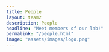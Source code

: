 ```yaml
---
title: People
layout: team2
description: People
headline: "Meet members of our lab!"
permalink: "/people.html"
image: "assets/images/logo.png"
---
```

